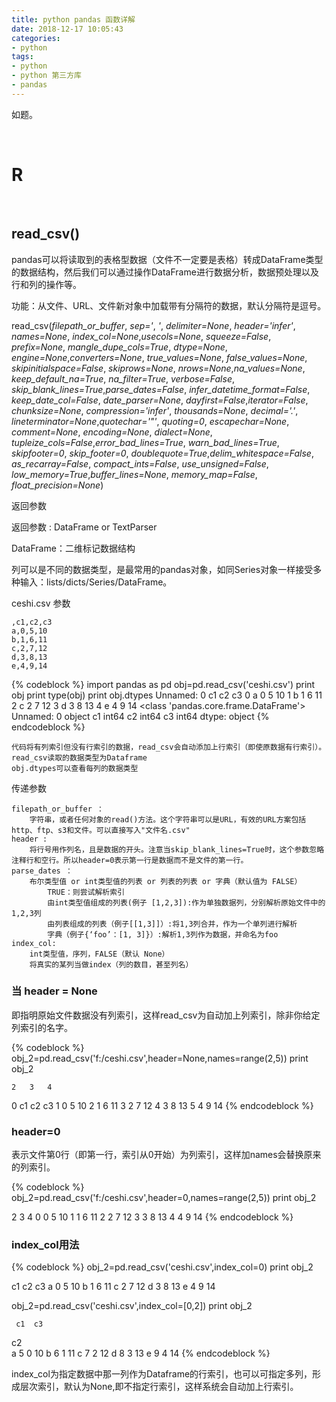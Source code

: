 ```yaml
---
title: python pandas 函数详解
date: 2018-12-17 10:05:43
categories:
- python
tags:
- python
- python 第三方库
- pandas
---
```

如题。

<!-- more -->

<br/>

# R

<br/>

## read_csv()

pandas可以将读取到的表格型数据（文件不一定要是表格）转成DataFrame类型的数据结构，然后我们可以通过操作DataFrame进行数据分析，数据预处理以及行和列的操作等。

功能：从文件、URL、文件新对象中加载带有分隔符的数据，默认分隔符是逗号。

read_csv(*filepath_or_buffer*, *sep='*, *'*, *delimiter=None*, *header='infer'*, *names=None*, *index_col=None*,*usecols=None*, *squeeze=False*, *prefix=None*, *mangle_dupe_cols=True*, *dtype=None*, *engine=None*,*converters=None*, *true_values=None*, *false_values=None*, *skipinitialspace=False*, *skiprows=None*, *nrows=None*,*na_values=None*, *keep_default_na=True*, *na_filter=True*, *verbose=False*, *skip_blank_lines=True*,*parse_dates=False*, *infer_datetime_format=False*, *keep_date_col=False*, *date_parser=None*, *dayfirst=False*,*iterator=False*, *chunksize=None*, *compression='infer'*, *thousands=None*, *decimal='.'*, *lineterminator=None*,*quotechar='"'*, *quoting=0*, *escapechar=None*, *comment=None*, *encoding=None*, *dialect=None*, *tupleize_cols=False*,*error_bad_lines=True*, *warn_bad_lines=True*, *skipfooter=0*, *skip_footer=0*, *doublequote=True*,*delim_whitespace=False*, *as_recarray=False*, *compact_ints=False*, *use_unsigned=False*, *low_memory=True*,*buffer_lines=None*, *memory_map=False*, *float_precision=None*)

返回参数

返回参数 : DataFrame or TextParser

DataFrame：二维标记数据结构

列可以是不同的数据类型，是最常用的pandas对象，如同Series对象一样接受多种输入：lists/dicts/Series/DataFrame。

ceshi.csv 参数

	,c1,c2,c3
	a,0,5,10
	b,1,6,11
	c,2,7,12
	d,3,8,13
	e,4,9,14
	
{% codeblock %}
import pandas as pd
obj=pd.read_csv('ceshi.csv')
print obj
print type(obj)
print obj.dtypes
 Unnamed: 0  c1  c2  c3
0          a   0   5  10
1          b   1   6  11
2          c   2   7  12
3          d   3   8  13
4          e   4   9  14
<class 'pandas.core.frame.DataFrame'>
Unnamed: 0    object
c1             int64
c2             int64
c3             int64
dtype: object
{% endcodeblock %}

	代码将有列索引但没有行索引的数据，read_csv会自动添加上行索引（即使原数据有行索引）。
	read_csv读取的数据类型为Dataframe
	obj.dtypes可以查看每列的数据类型
	
传递参数

	filepath_or_buffer ：
		字符串，或者任何对象的read()方法。这个字符串可以是URL，有效的URL方案包括http、ftp、s3和文件。可以直接写入"文件名.csv"
	header :
		将行号用作列名，且是数据的开头。注意当skip_blank_lines=True时，这个参数忽略注释行和空行。所以header=0表示第一行是数据而不是文件的第一行。
	parse_dates ：
		布尔类型值 or int类型值的列表 or 列表的列表 or 字典（默认值为 FALSE）
			TRUE：则尝试解析索引
			由int类型值组成的列表(例子 [1,2,3]):作为单独数据列，分别解析原始文件中的1,2,3列
			由列表组成的列表（例子[[1,3]]）:将1,3列合并，作为一个单列进行解析
			字典（例子{‘foo’：[1, 3]}）:解析1,3列作为数据，并命名为foo
	index_col:
		int类型值，序列，FALSE（默认 None）
		将真实的某列当做index（列的数目，甚至列名）
	
### 当 header = None

即指明原始文件数据没有列索引，这样read_csv为自动加上列索引，除非你给定列索引的名字。

{% codeblock %}
obj_2=pd.read_csv('f:/ceshi.csv',header=None,names=range(2,5))
print obj_2

    2   3   4
0  c1  c2  c3
1   0   5  10
2   1   6  11
3   2   7  12
4   3   8  13
5   4   9  14
{% endcodeblock %}

### header=0

表示文件第0行（即第一行，索引从0开始）为列索引，这样加names会替换原来的列索引。

{% codeblock %}
obj_2=pd.read_csv('f:/ceshi.csv',header=0,names=range(2,5))
print obj_2

   2  3   4
0  0  5  10
1  1  6  11
2  2  7  12
3  3  8  13
4  4  9  14
{% endcodeblock %}

### index_col用法

{% codeblock %}
obj_2=pd.read_csv('ceshi.csv',index_col=0)
print obj_2

   c1  c2  c3
a   0   5  10
b   1   6  11
c   2   7  12
d   3   8  13
e   4   9  14

obj_2=pd.read_csv('ceshi.csv',index_col=[0,2])
print obj_2

     c1  c3
  c2        
a 5    0  10
b 6    1  11
c 7    2  12
d 8    3  13
e 9    4  14
{% endcodeblock %}

index_col为指定数据中那一列作为Dataframe的行索引，也可以可指定多列，形成层次索引，默认为None,即不指定行索引，这样系统会自动加上行索引。









